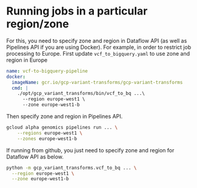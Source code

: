 # Running jobs in a particular region/zone

For this, you need to specify zone and region in Dataflow API (as well as
Pipelines API if you are using Docker). For example, in order to restrict
job processing to Europe. First update `vcf_to_bigquery.yaml` to use zone and
region in Europe

```yaml
name: vcf-to-bigquery-pipeline
docker:
  imageName: gcr.io/gcp-variant-transforms/gcp-variant-transforms
  cmd: |
    ./opt/gcp_variant_transforms/bin/vcf_to_bq ...\
      --region europe-west1 \
      --zone europe-west1-b

```

Then specify zone and region in Pipelines API.

```bash
gcloud alpha genomics pipelines run ... \
    --regions europe-west1 \
    --zones europe-west1-b
```

If running from github, you just need to specify zone and region for Dataflow
API as below.

```bash
python -m gcp_variant_transforms.vcf_to_bq ... \
  --region europe-west1 \
  --zone europe-west1-b
```
